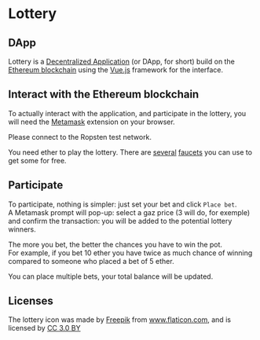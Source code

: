 # Lottery

## DApp

Lottery is a [Decentralized Application](https://www.coindesk.com/information/what-is-a-decentralized-application-dapp/)
(or DApp, for short) build on the [Ethereum blockchain](https://www.ethereum.org/)
using the [Vue.js](https://vuejs.org/) framework for the interface.

## Interact with the Ethereum blockchain

To actually interact with the application, and participate in the lottery, you
will need the [Metamask](https://metamask.io) extension on your browser.

Please connect to the Ropsten test network.

You need ether to play the lottery. There are
[several](https://faucet.bitfwd.xyz/) [faucets](https://faucet.metamask.io/)
you can use to get some for free.

## Participate

To participate, nothing is simpler: just set your bet and click `Place bet`.  
A Metamask prompt will pop-up: select a gaz price (3 will do, for exemple)
and confirm the transaction: you will be added to the potential lottery
winners.

The more you bet, the better the chances you have to win the pot.  
For example, if you bet 10 ether you have twice as much chance of
winning compared to someone who placed a bet of 5 ether.

You can place multiple bets, your total balance will be updated.

## Licenses

<div>The lottery icon was made by <a href="http://www.freepik.com" title="Freepik">Freepik</a> from <a href="https://www.flaticon.com/" title="Flaticon">www.flaticon.com</a>, and is licensed by <a href="http://creativecommons.org/licenses/by/3.0/" title="Creative Commons BY 3.0" target="_blank">CC 3.0 BY</a></div>
